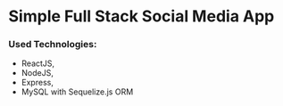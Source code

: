 # Simple Full Stack Social Media App 
### Used Technologies:
- ReactJS,
- NodeJS,
- Express,
- MySQL with Sequelize.js ORM